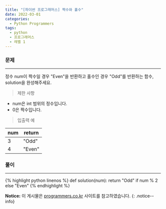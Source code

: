 ```yaml
---
title: "[파이썬 프로그래머스] 짝수와 홀수"
date: 2022-03-01
categories:
  - Python Programmers
tags:
  - python
  - 프로그래머스
  - 레벨 1
---
```


### 문제

---

정수 num이 짝수일 경우 "Even"을 반환하고 홀수인 경우 "Odd"를 반환하는 함수, solution을 완성해주세요.

> 제한 사항

- num은 int 범위의 정수입니다.
- 0은 짝수입니다.

> 입출력 예

num | return
--- | ---
3 | "Odd"
4 | "Even"

### 풀이

---

{% highlight python linenos %}
def solution(num):
    return "Odd" if num % 2 else "Even"
{% endhighlight %}

**Notice:** 이 게시물은 [programmers.co.kr](https://programmers.co.kr/learn/courses/30/lessons/12937) 사이트를 참고하였습니다.
{: .notice--info}